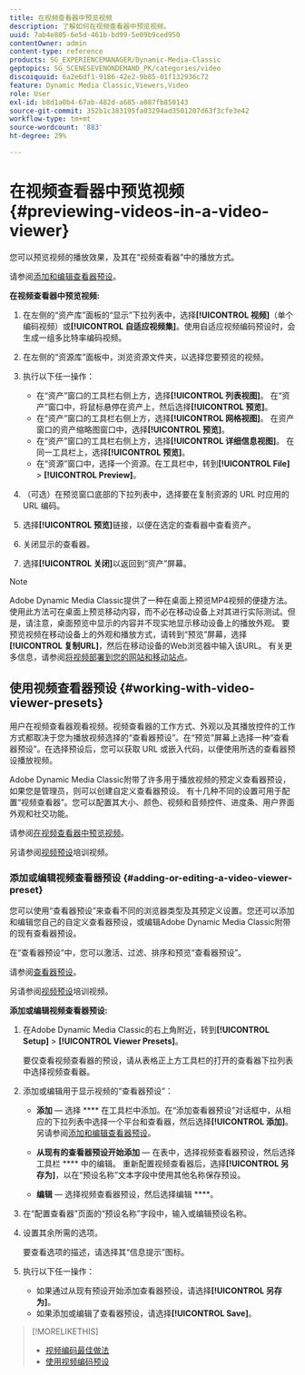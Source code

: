 ```yaml
---
title: 在视频查看器中预览视频
description: 了解如何在视频查看器中预览视频。
uuid: 7ab4e805-6e5d-461b-bd99-5e09b9ced950
contentOwner: admin
content-type: reference
products: SG_EXPERIENCEMANAGER/Dynamic-Media-Classic
geptopics: SG_SCENESEVENONDEMAND_PK/categories/video
discoiquuid: 6a2e6df1-9186-42e2-9b85-01f132936c72
feature: Dynamic Media Classic,Viewers,Video
role: User
exl-id: b8d1a0b4-67ab-482d-a685-a087fb850143
source-git-commit: 352b1c383195fa03294ad3501207d63f3cfe3e42
workflow-type: tm+mt
source-wordcount: '883'
ht-degree: 29%

---
```


# 在视频查看器中预览视频{#previewing-videos-in-a-video-viewer}

您可以预览视频的播放效果，及其在“视频查看器”中的播放方式。

请参阅[添加和编辑查看器预设](application-setup.md#adding_and_editing_viewer_presets)。

**在视频查看器中预览视频:**

1. 在左侧的“资产库”面板的“显示”下拉列表中，选择&#x200B;**[!UICONTROL 视频]**（单个编码视频）或&#x200B;**[!UICONTROL 自适应视频集]**。使用自适应视频编码预设时，会生成一组多比特率编码视频。
1. 在左侧的“资源库”面板中，浏览资源文件夹，以选择您要预览的视频。
1. 执行以下任一操作：

   * 在“资产”窗口的工具栏右侧上方，选择&#x200B;**[!UICONTROL 列表视图]**。 在“资产”窗口中，将鼠标悬停在资产上，然后选择&#x200B;**[!UICONTROL 预览]**。
   * 在“资产”窗口的工具栏右侧上方，选择&#x200B;**[!UICONTROL 网格视图]**。 在资产窗口的资产缩略图窗口中，选择&#x200B;**[!UICONTROL 预览]**。
   * 在“资产”窗口的工具栏右侧上方，选择&#x200B;**[!UICONTROL 详细信息视图]**。 在同一工具栏上，选择&#x200B;**[!UICONTROL 预览]**。
   * 在“资源”窗口中，选择一个资源。在工具栏中，转到&#x200B;**[!UICONTROL File]** > **[!UICONTROL Preview]**。

1. （可选）在预览窗口底部的下拉列表中，选择要在复制资源的 URL 时应用的 URL 编码。
1. 选择&#x200B;**[!UICONTROL 预览]**&#x200B;链接，以便在选定的查看器中查看资产。
1. 关闭显示的查看器。
1. 选择&#x200B;**[!UICONTROL 关闭]**&#x200B;以返回到“资产”屏幕。

>[!NOTE]
>
>Adobe Dynamic Media Classic提供了一种在桌面上预览MP4视频的便捷方法。 使用此方法可在桌面上预览移动内容，而不必在移动设备上对其进行实际测试。但是，请注意，桌面预览中显示的内容并不现实地显示移动设备上的播放外观。 要预览视频在移动设备上的外观和播放方式，请转到“预览”屏幕，选择&#x200B;**[!UICONTROL 复制URL]**，然后在移动设备的Web浏览器中输入该URL。 有关更多信息，请参阅[将视频部署到您的网站和移动站点](deploying-video-websites-mobile-sites.md#deploying_video_to_your_websites_and_mobile_sites)。

## 使用视频查看器预设 {#working-with-video-viewer-presets}

用户在视频查看器观看视频。视频查看器的工作方式、外观以及其播放控件的工作方式都取决于您为播放视频选择的“查看器预设”。在“预览”屏幕上选择一种“查看器预设”。在选择预设后，您可以获取 URL 或嵌入代码，以便使用所选的查看器预设播放视频。

Adobe Dynamic Media Classic附带了许多用于播放视频的预定义查看器预设，如果您是管理员，则可以创建自定义查看器预设。 有十几种不同的设置可用于配置“视频查看器”。您可以配置其大小、颜色、视频和音频控件、进度条、用户界面外观和社交功能。

请参阅[在视频查看器中预览视频](previewing-videos-video-viewer.md#previewing_videos_in_a_video_viewer)。

另请参阅[视频预设](https://s7d5.scene7.com/s7viewers/html5/VideoViewer.html?videoserverurl=https://s7d5.scene7.com/is/content/&amp;emailurl=https://s7d5.scene7.com/s7/emailFriend&amp;serverUrl=https://s7d5.scene7.com/is/image/&amp;config=Scene7SharedAssets/Universal_HTML5_Video&amp;contenturl=https://s7d5.scene7.com/skins/&amp;asset=S7tutorials/549_video-presets_converted%20renamed_Done-AVS)培训视频。

### 添加或编辑视频查看器预设 {#adding-or-editing-a-video-viewer-preset}

您可以使用“查看器预设”来查看不同的浏览器类型及其预定义设置。您还可以添加和编辑您自己的自定义查看器预设，或编辑Adobe Dynamic Media Classic附带的现有查看器预设。

在“查看器预设”中，您可以激活、过滤、排序和预览“查看器预设”。

请参阅[查看器预设](application-setup.md#viewer_presets)。

另请参阅[视频预设](https://s7d5.scene7.com/s7viewers/html5/VideoViewer.html?videoserverurl=https://s7d5.scene7.com/is/content/&amp;emailurl=https://s7d5.scene7.com/s7/emailFriend&amp;serverUrl=https://s7d5.scene7.com/is/image/&amp;config=Scene7SharedAssets/Universal_HTML5_Video&amp;contenturl=https://s7d5.scene7.com/skins/&amp;asset=S7tutorials/549_video-presets_converted%20renamed_Done-AVS)培训视频。

**添加或编辑视频查看器预设:**

1. 在Adobe Dynamic Media Classic的右上角附近，转到&#x200B;**[!UICONTROL Setup]** > **[!UICONTROL Viewer Presets]**。

   要仅查看视频查看器的预设，请从表格正上方工具栏的打开的查看器下拉列表中选择视频查看器。

1. 添加或编辑用于显示视频的“查看器预设”：

   * **添加**  — 选择 **** 在工具栏中添加。在“添加查看器预设”对话框中，从相应的下拉列表中选择一个平台和查看器，然后选择&#x200B;**[!UICONTROL 添加]**。
   另请参阅[添加和编辑查看器预设](application-setup.md#adding_and_editing_viewer_presets)。

   * **从现有的查看器预设开始添加**  — 在表中，选择视频查看器预设，然后选择工具栏 **** 中的编辑。
   重新配置视频查看器后，选择&#x200B;**[!UICONTROL 另存为]**，以在“预设名称”文本字段中使用其他名称保存预设。

   * **编辑**  — 选择视频查看器预设，然后选择编辑 ****。



1. 在“配置查看器”页面的“预设名称”字段中，输入或编辑预设名称。
1. 设置其余所需的选项。

   要查看选项的描述，请选择其“信息提示”图标。

1. 执行以下任一操作：

   * 如果通过从现有预设开始添加查看器预设，请选择&#x200B;**[!UICONTROL 另存为]**。
   * 如果添加或编辑了查看器预设，请选择&#x200B;**[!UICONTROL Save]**。

>[!MORELIKETHIS]
>
>* [视频编码最佳做法](uploading-encoding-videos.md#best_practices_for_video_encoding)
>* [使用视频编码预设](uploading-encoding-videos.md#working_with_video_encoding_presets)

